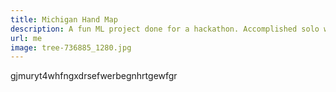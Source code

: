 ```yaml
---
title: Michigan Hand Map
description: A fun ML project done for a hackathon. Accomplished solo within 24 hours :)
url: me
image: tree-736885_1280.jpg
---
```


gjmuryt4whfngxdrsefwerbegnhrtgewfgr